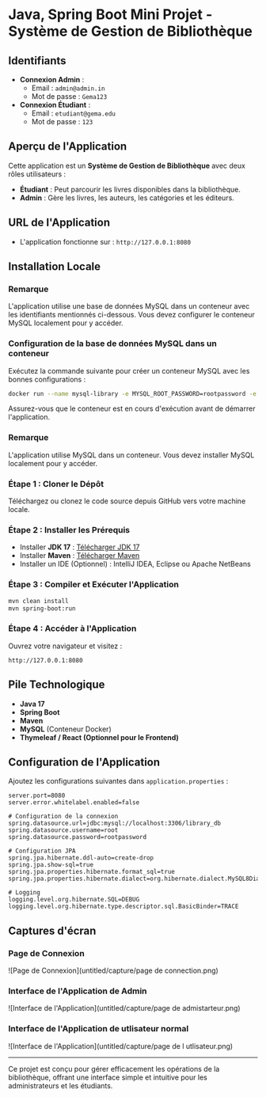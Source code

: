 # Java, Spring Boot Mini Projet - Système de Gestion de Bibliothèque

## Identifiants
- **Connexion Admin** :
    - Email : `admin@admin.in`
    - Mot de passe : `Gema123`
- **Connexion Étudiant** :
    - Email : `etudiant@gema.edu`
    - Mot de passe : `123`

## Aperçu de l'Application
Cette application est un **Système de Gestion de Bibliothèque** avec deux rôles utilisateurs :
- **Étudiant** : Peut parcourir les livres disponibles dans la bibliothèque.
- **Admin** : Gère les livres, les auteurs, les catégories et les éditeurs.

## URL de l'Application
- L'application fonctionne sur : `http://127.0.0.1:8080`

## Installation Locale

### Remarque
L'application utilise une base de données MySQL dans un conteneur avec les identifiants mentionnés ci-dessous. Vous devez configurer le conteneur MySQL localement pour y accéder.

### Configuration de la base de données MySQL dans un conteneur
Exécutez la commande suivante pour créer un conteneur MySQL avec les bonnes configurations :
```sh
docker run --name mysql-library -e MYSQL_ROOT_PASSWORD=rootpassword -e MYSQL_DATABASE=library_db -p 3306:3306 -d mysql:8.0
```

Assurez-vous que le conteneur est en cours d'exécution avant de démarrer l'application.

### Remarque
L'application utilise MySQL dans un conteneur. Vous devez installer MySQL localement pour y accéder.

### Étape 1 : Cloner le Dépôt
Téléchargez ou clonez le code source depuis GitHub vers votre machine locale.

### Étape 2 : Installer les Prérequis
- Installer **JDK 17** : [Télécharger JDK 17](https://www.oracle.com/java/technologies/javase/jdk17-archive-downloads.html)
- Installer **Maven** : [Télécharger Maven](https://maven.apache.org/install.html)
- Installer un IDE (Optionnel) : IntelliJ IDEA, Eclipse ou Apache NetBeans

### Étape 3 : Compiler et Exécuter l'Application
```sh
mvn clean install
mvn spring-boot:run
```

### Étape 4 : Accéder à l'Application
Ouvrez votre navigateur et visitez :
```
http://127.0.0.1:8080
```

## Pile Technologique
- **Java 17**
- **Spring Boot**
- **Maven**
- **MySQL** (Conteneur Docker)
- **Thymeleaf / React (Optionnel pour le Frontend)**

## Configuration de l'Application
Ajoutez les configurations suivantes dans `application.properties` :
```properties
server.port=8080
server.error.whitelabel.enabled=false

# Configuration de la connexion
spring.datasource.url=jdbc:mysql://localhost:3306/library_db
spring.datasource.username=root
spring.datasource.password=rootpassword

# Configuration JPA
spring.jpa.hibernate.ddl-auto=create-drop
spring.jpa.show-sql=true
spring.jpa.properties.hibernate.format_sql=true
spring.jpa.properties.hibernate.dialect=org.hibernate.dialect.MySQL8Dialect

# Logging
logging.level.org.hibernate.SQL=DEBUG
logging.level.org.hibernate.type.descriptor.sql.BasicBinder=TRACE
```

## Captures d'écran

### Page de Connexion
![Page de Connexion](untitled/capture/page de connection.png)

### Interface de l'Application de Admin
![Interface de l'Application](untitled/capture/page de admistarteur.png)
### Interface de l'Application de utlisateur normal
![Interface de l'Application](untitled/capture/page de l utlisateur.png)

---
Ce projet est conçu pour gérer efficacement les opérations de la bibliothèque, offrant une interface simple et intuitive pour les administrateurs et les étudiants.

